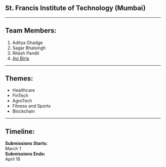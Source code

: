 
## St. Francis Institute of Technology (Mumbai)

<hr>

## Team Members:
1. Aditya Ghadge
2. Sagar Bhalsingh
3. Ritesh Pandit
4. [Avi Birla](https://www.linkedin.com/in/avibirla/)

<hr>

## Themes:
* Healthcare
* FinTech
* AgroTech
* Fitness and Sports
* Blockchain

<hr>

## Timeline:
<b>Submissions Starts:</b>
<br>March 1 
<br><b>Submissions Ends:</b>
<br>April 16
